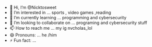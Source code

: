 - 👋 Hi, I’m @Nicktosweet
- 👀 I’m interested in ... sports , video games ,reading 
- 🌱 I’m currently learning ... programming and cybersecurity
- 💞️ I’m looking to collaborate on ... programing and cybersecurity stuff
- 📫 How to reach me ... my ig nvcholas_lol
- 😄 Pronouns: ... he /him
- ⚡ Fun fact: ... 

<!---
Nicktosweet/Nicktosweet is a ✨ special ✨ repository because its `README.md` (this file) appears on your GitHub profile.
You can click the Preview link to take a look at your changes.
--->

